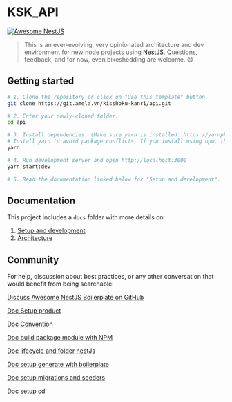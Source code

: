 # KSK_API

[![Awesome NestJS](https://img.shields.io/badge/Awesome-NestJS-blue.svg?longCache=true&style=flat-square)](https://github.com/juliandavidmr/awesome-nestjs)

> This is an ever-evolving, very opinionated architecture and dev environment for new node projects using [NestJS](https://nestjs.com). Questions, feedback, and for now, even bikeshedding are welcome. 😄

## Getting started

```bash
# 1. Clone the repository or click on "Use this template" button.
git clone https://git.amela.vn/kisshoku-kanri/api.git

# 2. Enter your newly-cloned folder.
cd api

# 3. Install dependencies. (Make sure yarn is installed: https://yarnpkg.com/lang/en/docs/install)
# Install yarn to avoid package conflicts, If you install using npm, there may be conflicts between versions of node
yarn

# 4. Run development server and open http://localhost:3000
yarn start:dev

# 5. Read the documentation linked below for "Setup and development".
```

## Documentation

This project includes a `docs` folder with more details on:

1.  [Setup and development](https://narhakobyan.github.io/awesome-nest-boilerplate/docs/development.html#first-time-setup)
1.  [Architecture](https://narhakobyan.github.io/awesome-nest-boilerplate/docs/architecture.html)

## Community

For help, discussion about best practices, or any other conversation that would benefit from being searchable:

[Discuss Awesome NestJS Boilerplate on GitHub](https://github.com/NarHakobyan/awesome-nest-boilerplate/discussions)

<a href="https://git.amela.vn/kisshoku-kanri/api/-/blob/sprint_1/docs/README_SETUP_PROD.md">Doc Setup product</a>

<a href="https://git.amela.vn/module-h-a/base_nestjs/-/blob/sprint_1/docs/README_CONVENTION.md">Doc Convention</a>

<a href="https://git.amela.vn/kisshoku-kanri/api/-/blob/sprint_1/docs/README_BUILD_MODULE.md">Doc build package module with NPM</a>

<a href="https://git.amela.vn/kisshoku-kanri/api/-/blob/sprint_1/docs/README_LIFECYCLE_AND_FOLDER.md">Doc lifecycle and folder nestJs</a>

<a href="https://git.amela.vn/kisshoku-kanri/api/-/blob/sprint_1/docs/README_SETUP_GENERATE_WITH_BOILERPLATE.md">Doc setup generate with boilerplate</a>

<a href="https://git.amela.vn/kisshoku-kanri/api/-/blob/sprint_1/docs/README_MIGRATION_AND_SEEDER.md">Doc setup migrations and seeders </a>

<a href="https://git.amela.vn/kisshoku-kanri/api/-/blob/sprint_1/docs/README_CD_SCRIPTS.md">Doc setup cd </a>
